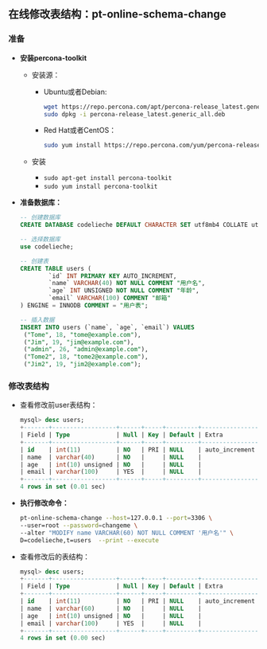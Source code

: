 ## 在线修改表结构：pt-online-schema-change



### 准备

- **安装percona-toolkit**

  - 安装源：

    - Ubuntu或者Debian:

      ```bash
      wget https://repo.percona.com/apt/percona-release_latest.generic_all.deb
      sudo dpkg -i percona-release_latest.generic_all.deb
      ```

    - Red Hat或者CentOS：

      ```bash
      sudo yum install https://repo.percona.com/yum/percona-release-latest.noarch.rpm
      ```

  - 安装

    - `sudo apt-get install percona-toolkit`
    - `sudo yum install percona-toolkit`

- **准备数据库：**

  ```sql
  -- 创建数据库
  CREATE DATABASE codelieche DEFAULT CHARACTER SET utf8mb4 COLLATE utf8mb4_unicode_ci;
  
  -- 选择数据库
  use codelieche;
  
  -- 创建表
  CREATE TABLE users (
          `id` INT PRIMARY KEY AUTO_INCREMENT,
          `name` VARCHAR(40) NOT NULL COMMENT "用户名",
          `age` INT UNSIGNED NOT NULL COMMENT "年龄",
          `email` VARCHAR(100) COMMENT "邮箱"
  ) ENGINE = INNODB COMMENT = "用户表";
  
  -- 插入数据
  INSERT INTO users (`name`, `age`, `email`) VALUES
   ("Tome", 18, "tome@example.com"),
   ("Jim", 19, "jim@example.com"),
   ("admin", 26, "admin@example.com"),
   ("Tome2", 18, "tome2@example.com"),
   ("Jim2", 19, "jim2@example.com");
  ```



### 修改表结构

- 查看修改前user表结构：

  ```sql
  mysql> desc users;
  +-------+------------------+------+-----+---------+----------------+
  | Field | Type             | Null | Key | Default | Extra          |
  +-------+------------------+------+-----+---------+----------------+
  | id    | int(11)          | NO   | PRI | NULL    | auto_increment |
  | name  | varchar(40)      | NO   |     | NULL    |                |
  | age   | int(10) unsigned | NO   |     | NULL    |                |
  | email | varchar(100)     | YES  |     | NULL    |                |
  +-------+------------------+------+-----+---------+----------------+
  4 rows in set (0.01 sec)
  ```

- **执行修改命令：**

  ```bash
  pt-online-schema-change --host=127.0.0.1 --port=3306 \
  --user=root --password=changeme \
  --alter "MODIFY name VARCHAR(60) NOT NULL COMMENT '用户名'" \
  D=codelieche,t=users  --print --execute
  ```

- 查看修改后的表结构：

  ```sql
  mysql> desc users;
  +-------+------------------+------+-----+---------+----------------+
  | Field | Type             | Null | Key | Default | Extra          |
  +-------+------------------+------+-----+---------+----------------+
  | id    | int(11)          | NO   | PRI | NULL    | auto_increment |
  | name  | varchar(60)      | NO   |     | NULL    |                |
  | age   | int(10) unsigned | NO   |     | NULL    |                |
  | email | varchar(100)     | YES  |     | NULL    |                |
  +-------+------------------+------+-----+---------+----------------+
  4 rows in set (0.00 sec)
  ```

  